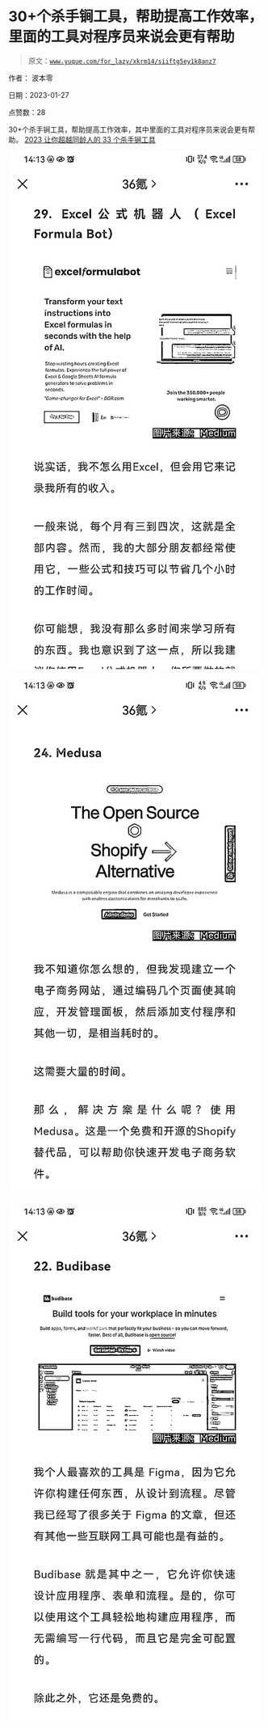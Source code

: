 # 30+个杀手锏工具，帮助提高工作效率，里面的工具对程序员来说会更有帮助

> 原文：[`www.yuque.com/for_lazy/xkrm14/siiftg5ey1k8anz7`](https://www.yuque.com/for_lazy/xkrm14/siiftg5ey1k8anz7)

作者： 波本零 

日期：2023-01-27 

点赞数：28 

30+个杀手锏工具，帮助提高工作效率，其中里面的工具对程序员来说会更有帮助。 [2023 让你超越同龄人的 33 个杀手锏工具](https://mp.weixin.qq.com/s/RiPfxR_7pmzlIe-A2_sS-Q) 

![](img/6bb3fcc2565ff6a6e6fa75cd85e7eafc.png) 

![](img/458369d53c42b5c1aac452a695338e92.png) 

![](img/8d6b36d1ae994a5af3489cae27e08f83.png) 

